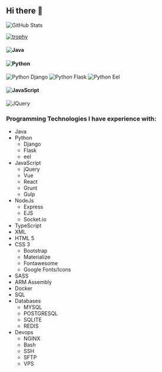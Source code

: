 ## Hi there 👋


![GitHub Stats](https://github-readme-stats.vercel.app/api?username=nh916&theme=monokai)

[![trophy](https://github-profile-trophy.vercel.app/?username=nh916&theme=monokai)](https://github.com/ryo-ma/github-profile-trophy)

<!-- [![Top Langs](https://github-readme-stats.vercel.app/api/top-langs/?username=nh916&langs_count=8&theme=onedark)](https://github.com/nh916/github-readme-stats) -->



#### ![Java](https://img.shields.io/badge/Language-Java-red?style=for-the-badge&logo=java)
#### ![Python](https://img.shields.io/badge/Language-Python-blue?style=for-the-badge&logo=python)
![Python Django](https://img.shields.io/badge/Framework-Django-brightgreen?style=flat-square&logo=django)
![Python Flask](https://img.shields.io/badge/Framework-Django-brightgreen?style=flat-square&logo=flask)
![Python Eel](https://img.shields.io/badge/Framework-Eel-blueviolet?style=flat-square&logo=python)


#### ![JavaScript](https://img.shields.io/badge/Language-JavaScript-yellow?style=for-the-badge&logo=javascript)
![JQuery](https://img.shields.io/badge/Framework-JQuery-blue?style=flat-square&logo=jquery)

### Programming Technologies I have experience with:
- Java
- Python
  - Django
  - Flask
  - eel
- JavaScript
  - jQuery
  - Vue
  - React
  - Grunt
  - Gulp
- NodeJs
  - Express
  - EJS
  - Socket.io
- TypeScript
- XML
- HTML 5
- CSS 3
  - Bootstrap
  - Materialize
  - Fontawesome
  - Google Fonts/Icons
- SASS
- ARM Assembly
- Docker
- SQL
- Databases
  - MYSQL
  - POSTGRESQL
  - SQLITE
  - REDIS
- Devops
  - NGINX
  - Bash
  - SSH
  - SFTP
  - VPS



<!--
**nh916/nh916** is a ✨ _special_ ✨ repository because its `README.md` (this file) appears on your GitHub profile.

Here are some ideas to get you started:

- 🔭 I’m currently working on ...
- 🌱 I’m currently learning ...
- 👯 I’m looking to collaborate on ...
- 🤔 I’m looking for help with ...
- 💬 Ask me about ...
- 📫 How to reach me: ...
- 😄 Pronouns: ...
- ⚡ Fun fact: ...
-->
